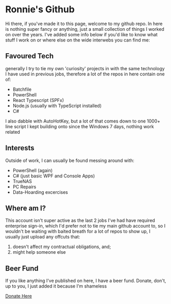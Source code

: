 # Ronnie's Github

Hi there, if you've made it to this page, welcome to my github repo. In here is nothing super fancy or anything, just a small collection of things I worked on over the years. I've added some info below if you'd like to know what stuff I work on or where else on the wide interwebs you can find me:

## Favoured Tech
generally I try to tie my own 'curiosity' projects in with the same technology I have used in previous jobs, therefore a lot of the repos in here contain one of:
- Batchfile
- PowerShell
- React Typescript (SPFx)
- Node.js (usually with TypeScript installed)
- C#

I also dabble with AutoHotKey, but a lot of that comes down to one 1000+ line script I kept building onto since the Windows 7 days, nothing work related

## Interests
Outside of work, I can usually be found messing around with:
- PowerShell (again)
- C# (just basic WPF and Console Apps)
- TrueNAS
- PC Repairs
- Data-Hoarding excercises

## Where am I?
This account isn't super active as the last 2 jobs I've had have required enterprise sign-in, which I'd prefer not to tie my main github account to, so I wouldn't be waiting with baited breath for a lot of repos to show up, I usually just upload any offcuts that:
1. doesn't affect my contractual obligations, and;
2. might help someone else

## Beer Fund
If you like anything I've published on here, I have a beer fund. Donate, don't, up to you, I just added it because I'm shameless

[Donate Here](https://www.paypal.com/donate/?business=W7J42EFE4AW88&no_recurring=0&item_name=Beer+Fund&currency_code=AUD)


<!--
**digi-ron/digi-ron** is a ✨ _special_ ✨ repository because its `README.md` (this file) appears on your GitHub profile.

Here are some ideas to get you started:

- 🔭 I’m currently working on ...
- 🌱 I’m currently learning ...
- 👯 I’m looking to collaborate on ...
- 🤔 I’m looking for help with ...
- 💬 Ask me about ...
- 📫 How to reach me: ...
- 😄 Pronouns: ...
- ⚡ Fun fact: ...
-->

<!-- Fuck -->
